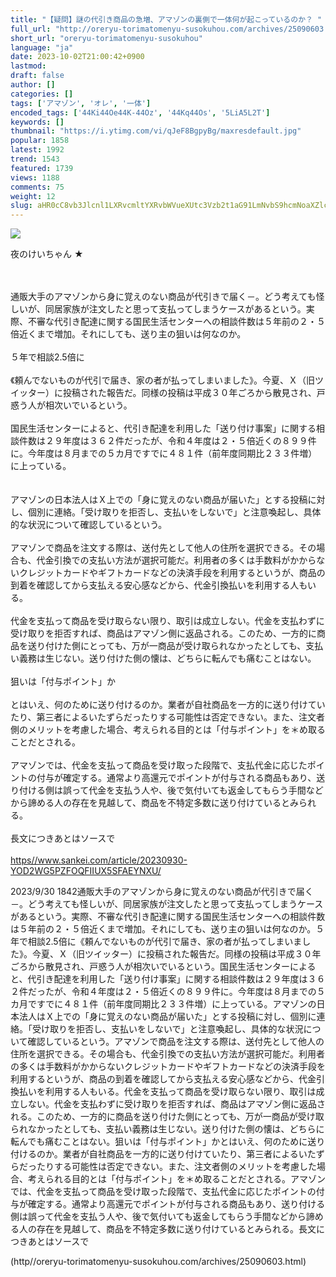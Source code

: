 ```yaml
---
title: "【疑問】謎の代引き商品の急増、アマゾンの裏側で一体何が起こっているのか？ "
full_url: "http://oreryu-torimatomenyu-susokuhou.com/archives/25090603.html"
short_url: "oreryu-torimatomenyu-susokuhou"
language: "ja"
date: 2023-10-02T21:00:42+0900
lastmod: 
draft: false
author: []
categories: []
tags: ['アマゾン', 'オレ', '一体']
encoded_tags: ['44Ki44Oe44K-44Oz', '44Kq44Os', '5LiA5L2T']
keywords: []
thumbnail: "https://i.ytimg.com/vi/qJeF8BgpyBg/maxresdefault.jpg"
popular: 1858
latest: 1992
trend: 1543
featured: 1739
views: 1188
comments: 75
weight: 12
slug: aHR0cC8vb3Jlcnl1LXRvcmltYXRvbWVueXUtc3Vzb2t1aG91LmNvbS9hcmNoaXZlcy8yNTA5MDYwMy5odG1s
---
```


![](https://i.ytimg.com/vi/qJeF8BgpyBg/maxresdefault.jpg)

<div><p>夜のけいちゃん ★ </p><br> <br> 通販大手のアマゾンから身に覚えのない商品が代引きで届く－。どう考えても怪しいが、同居家族が注文したと思って支払ってしまうケースがあるという。実際、不審な代引き配達に関する国民生活センターへの相談件数は５年前の２・５倍近くまで増加。それにしても、送り主の狙いは何なのか。 <br> <br> ５年で相談2.5倍に <br> <br> 《頼んでないものが代引で届き、家の者が払ってしまいました》。今夏、Ｘ（旧ツイッター）に投稿された報告だ。同様の投稿は平成３０年ごろから散見され、戸惑う人が相次いでいるという。 <br> <br> 国民生活センターによると、代引き配達を利用した「送り付け事案」に関する相談件数は２９年度は３６２件だったが、令和４年度は２・５倍近くの８９９件に。今年度は８月までの５カ月ですでに４８１件（前年度同期比２３３件増）に上っている。 <br> <br> <br> アマゾンの日本法人はＸ上での「身に覚えのない商品が届いた」とする投稿に対し、個別に連絡。「受け取りを拒否し、支払いをしないで」と注意喚起し、具体的な状況について確認しているという。 <br> <br> アマゾンで商品を注文する際は、送付先として他人の住所を選択できる。その場合も、代金引換での支払い方法が選択可能だ。利用者の多くは手数料がかからないクレジットカードやギフトカードなどの決済手段を利用するというが、商品の到着を確認してから支払える安心感などから、代金引換払いを利用する人もいる。 <br> <br> 代金を支払って商品を受け取らない限り、取引は成立しない。代金を支払わずに受け取りを拒否すれば、商品はアマゾン側に返品される。このため、一方的に商品を送り付けた側にとっても、万が一商品が受け取られなかったとしても、支払い義務は生じない。送り付けた側の懐は、どちらに転んでも痛むことはない。 <br> <br> 狙いは「付与ポイント」か <br> <br> とはいえ、何のために送り付けるのか。業者が自社商品を一方的に送り付けていたり、第三者によるいたずらだったりする可能性は否定できない。また、注文者側のメリットを考慮した場合、考えられる目的とは「付与ポイント」を＊め取ることだとされる。 <br> <br> アマゾンでは、代金を支払って商品を受け取った段階で、支払代金に応じたポイントの付与が確定する。通常より高還元でポイントが付与される商品もあり、送り付ける側は誤って代金を支払う人や、後で気付いても返金してもらう手間などから諦める人の存在を見越して、商品を不特定多数に送り付けているとみられる。 <br> <br> 長文につきあとはソースで <br> <br> <a target='_blank' href='https//www.sankei.com/article/20230930-YOD2WG5PZFOQFIIUX5SFAEYNXU/'>https//www.sankei.com/article/20230930-YOD2WG5PZFOQFIIUX5SFAEYNXU/</a> <p>2023/9/30 1842通販大手のアマゾンから身に覚えのない商品が代引きで届く－。どう考えても怪しいが、同居家族が注文したと思って支払ってしまうケースがあるという。実際、不審な代引き配達に関する国民生活センターへの相談件数は５年前の２・５倍近くまで増加。それにしても、送り主の狙いは何なのか。５年で相談2.5倍に《頼んでないものが代引で届き、家の者が払ってしまいました》。今夏、Ｘ（旧ツイッター）に投稿された報告だ。同様の投稿は平成３０年ごろから散見され、戸惑う人が相次いでいるという。国民生活センターによると、代引き配達を利用した「送り付け事案」に関する相談件数は２９年度は３６２件だったが、令和４年度は２・５倍近くの８９９件に。今年度は８月までの５カ月ですでに４８１件（前年度同期比２３３件増）に上っている。アマゾンの日本法人はＸ上での「身に覚えのない商品が届いた」とする投稿に対し、個別に連絡。「受け取りを拒否し、支払いをしないで」と注意喚起し、具体的な状況について確認しているという。アマゾンで商品を注文する際は、送付先として他人の住所を選択できる。その場合も、代金引換での支払い方法が選択可能だ。利用者の多くは手数料がかからないクレジットカードやギフトカードなどの決済手段を利用するというが、商品の到着を確認してから支払える安心感などから、代金引換払いを利用する人もいる。代金を支払って商品を受け取らない限り、取引は成立しない。代金を支払わずに受け取りを拒否すれば、商品はアマゾン側に返品される。このため、一方的に商品を送り付けた側にとっても、万が一商品が受け取られなかったとしても、支払い義務は生じない。送り付けた側の懐は、どちらに転んでも痛むことはない。狙いは「付与ポイント」かとはいえ、何のために送り付けるのか。業者が自社商品を一方的に送り付けていたり、第三者によるいたずらだったりする可能性は否定できない。また、注文者側のメリットを考慮した場合、考えられる目的とは「付与ポイント」を＊め取ることだとされる。アマゾンでは、代金を支払って商品を受け取った段階で、支払代金に応じたポイントの付与が確定する。通常より高還元でポイントが付与される商品もあり、送り付ける側は誤って代金を支払う人や、後で気付いても返金してもらう手間などから諦める人の存在を見越して、商品を不特定多数に送り付けているとみられる。長文につきあとはソースで</p></div>

(http//oreryu-torimatomenyu-susokuhou.com/archives/25090603.html)
